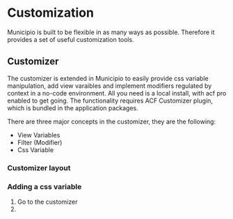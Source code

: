 # Customization

Municipio is built to be flexible in as many ways as possible. Therefore it provides a set of useful customization tools. 


## Customizer

The customizer is extended in Municipio to easily provide css variable manipulation, add view varaibles and implement modifiers regulated by context in a no-code environment. All you need is a local install, with acf pro enabled to get going. The functionality requires ACF Customizer plugin, which is bundled in the application packages. 

There are three major concepts in the customizer, they are the following:

- View Variables
- Filter (Modifier)
- Css Variable

### Customizer layout
[Customizer]: https://github.com/helsingborg-stad/Municipio/blob/3.0/develop/documentation/assets/customizer.png "Overview of the customizer structure."

### Adding a css variable

1. Go to the customizer
2. 